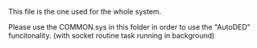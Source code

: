This file is the one used for the whole system.

Please use the COMMON.sys in this folder in order to use the "AutoDED" funcitonality. (with socket routine task running in background)